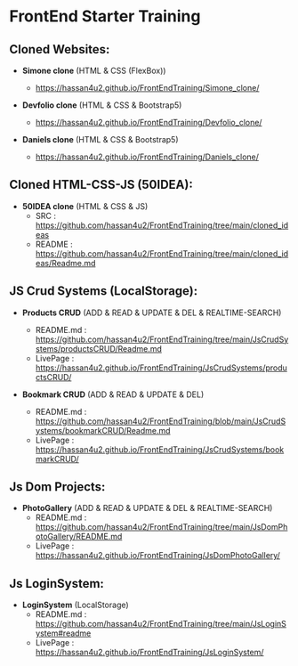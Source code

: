 # **FrontEnd Starter Training**

## **Cloned Websites:**
   - **Simone clone** (HTML & CSS (FlexBox))
     - https://hassan4u2.github.io/FrontEndTraining/Simone_clone/

   - **Devfolio clone** (HTML & CSS & Bootstrap5)
     - https://hassan4u2.github.io/FrontEndTraining/Devfolio_clone/

   - **Daniels clone** (HTML & CSS & Bootstrap5)
     - https://hassan4u2.github.io/FrontEndTraining/Daniels_clone/
## **Cloned HTML-CSS-JS (50IDEA):**
  - **50IDEA clone** (HTML & CSS & JS)
      - SRC : https://github.com/hassan4u2/FrontEndTraining/tree/main/cloned_ideas
     - README : https://github.com/hassan4u2/FrontEndTraining/tree/main/cloned_ideas/Readme.md


## **JS Crud Systems (LocalStorage):**

   - **Products CRUD** (ADD & READ & UPDATE & DEL & REALTIME-SEARCH)
     - README.md : https://github.com/hassan4u2/FrontEndTraining/tree/main/JsCrudSystems/productsCRUD/Readme.md
     - LivePage : https://hassan4u2.github.io/FrontEndTraining/JsCrudSystems/productsCRUD/

   - **Bookmark CRUD** (ADD & READ & UPDATE & DEL)
     - README.md : https://github.com/hassan4u2/FrontEndTraining/blob/main/JsCrudSystems/bookmarkCRUD/Readme.md
     - LivePage : https://hassan4u2.github.io/FrontEndTraining/JsCrudSystems/bookmarkCRUD/

## **Js Dom Projects:**
   - **PhotoGallery** (ADD & READ & UPDATE & DEL & REALTIME-SEARCH)
     - README.md : https://github.com/hassan4u2/FrontEndTraining/tree/main/JsDomPhotoGallery/README.md
     - LivePage : https://hassan4u2.github.io/FrontEndTraining/JsDomPhotoGallery/


## **Js LoginSystem:**
   - **LoginSystem** (LocalStorage)
     - README.md : https://github.com/hassan4u2/FrontEndTraining/tree/main/JsLoginSystem#readme
     - LivePage : https://hassan4u2.github.io/FrontEndTraining/JsLoginSystem/
